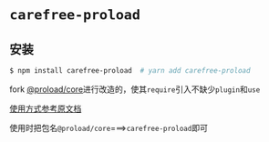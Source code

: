 # `carefree-proload`

## 安装

```bash
$ npm install carefree-proload  # yarn add carefree-proload
```

fork [@proload/core](https://github.com/natemoo-re/proload/tree/main/packages/core)进行改造的，使其`require`引入不缺少`plugin`和`use`

[使用方式参考原文档](https://github.com/natemoo-re/proload/tree/main/packages/core)

使用时把包名`@proload/core`===>`carefree-proload`即可
